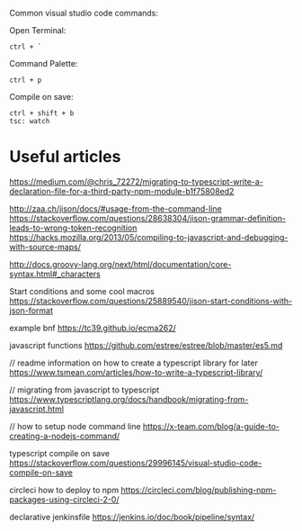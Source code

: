 Common visual studio code commands:

Open Terminal:

    ctrl + `


Command Palette:

    ctrl + p

Compile on save:

    ctrl + shift + b
    tsc: watch

# Useful articles

https://medium.com/@chris_72272/migrating-to-typescript-write-a-declaration-file-for-a-third-party-npm-module-b1f75808ed2


http://zaa.ch/jison/docs/#usage-from-the-command-line
https://stackoverflow.com/questions/28638304/jison-grammar-definition-leads-to-wrong-token-recognition
https://hacks.mozilla.org/2013/05/compiling-to-javascript-and-debugging-with-source-maps/

http://docs.groovy-lang.org/next/html/documentation/core-syntax.html#_characters

Start conditions and some cool macros
https://stackoverflow.com/questions/25889540/jison-start-conditions-with-json-format

example bnf
https://tc39.github.io/ecma262/

javascript functions
https://github.com/estree/estree/blob/master/es5.md

// readme information on how to create a typescript library for later
https://www.tsmean.com/articles/how-to-write-a-typescript-library/


// migrating from javascript to typescript
https://www.typescriptlang.org/docs/handbook/migrating-from-javascript.html

// how to setup node command line
https://x-team.com/blog/a-guide-to-creating-a-nodejs-command/

typescript compile on save
https://stackoverflow.com/questions/29996145/visual-studio-code-compile-on-save

circleci how to deploy to npm
https://circleci.com/blog/publishing-npm-packages-using-circleci-2-0/

declarative jenkinsfile
https://jenkins.io/doc/book/pipeline/syntax/